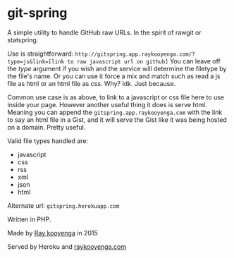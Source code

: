 # git-spring

A simple utility to handle GitHub raw URLs. In the spirit of rawgit or statspring.

Use is straightforward:
``http://gitspring.app.raykooyenga.com/?type=js&link=[link to raw javascript url on github]`` 
You can leave off the *type* argument if you wish and the service will determine the filetype by the file's name. Or you can use it force a mix and match such as read a js file as html or an html file as css. Why? Idk. Just because. 

Common use case is as above, to link to a javascript or css file here to use inside your page. However another useful thing it does is serve html. Meaning you can append the ``gitspring.app.raykooyenga.com`` with the link to say an html file in a Gist, and it will serve the Gist like it was being hosted on a domain. Pretty useful.

Valid file types handled are:
- javascript
- css
- rss
- xml
- json
- html

Alternate url: ``gitspring.herokuapp.com``

Written in PHP.

Made by [Ray kooyenga](http://rkooyenga.github.io) in 2015

Served by Heroku and [raykooyenga.com](raykooyenga.com)
